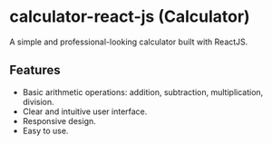 # calculator-react-js (Calculator)

A simple and professional-looking calculator built with ReactJS.

## Features

- Basic arithmetic operations: addition, subtraction, multiplication, division.
- Clear and intuitive user interface.
- Responsive design.
- Easy to use.